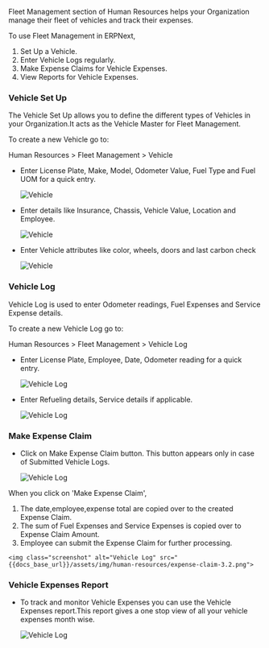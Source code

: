 <!-- add-breadcrumbs -->
Fleet Management section of Human Resources helps your Organization manage their fleet of vehicles and track their expenses.

To use Fleet Management in ERPNext,

  1. Set Up a Vehicle.
  2. Enter Vehicle Logs regularly.
  3. Make Expense Claims for Vehicle Expenses.
  4. View Reports for Vehicle Expenses.

### Vehicle Set Up

The Vehicle Set Up allows you to define the different types of Vehicles in your Organization.It acts as the Vehicle Master for Fleet Management. 

To create a new Vehicle go to:

Human Resources > Fleet Management > Vehicle

* Enter License Plate, Make, Model, Odometer Value, Fuel Type and Fuel UOM for a quick entry.

	<img class="screenshot" alt="Vehicle" src="{{docs_base_url}}/assets/img/human-resources/vehicle-1.1.png">

* Enter details like Insurance, Chassis, Vehicle Value, Location and Employee.

	<img class="screenshot" alt="Vehicle" src="{{docs_base_url}}/assets/img/human-resources/vehicle-1.2.png">

* Enter Vehicle attributes like color, wheels, doors and last carbon check 

	<img class="screenshot" alt="Vehicle" src="{{docs_base_url}}/assets/img/human-resources/vehicle-1.3.png">

### Vehicle Log

Vehicle Log is used to enter Odometer readings, Fuel Expenses and Service Expense details.

To create a new Vehicle Log go to:

Human Resources > Fleet Management > Vehicle Log

* Enter License Plate, Employee, Date, Odometer reading for a quick entry.

	<img class="screenshot" alt="Vehicle Log" src="{{docs_base_url}}/assets/img/human-resources/vehicle-log-2.1.png">

* Enter Refueling details, Service details if applicable.

	<img class="screenshot" alt="Vehicle Log" src="{{docs_base_url}}/assets/img/human-resources/vehicle-log-2.2.png">

### Make Expense Claim

* Click on Make Expense Claim button. This button appears only in case of Submitted Vehicle Logs.

	<img class="screenshot" alt="Vehicle Log" src="{{docs_base_url}}/assets/img/human-resources/expense-claim-3.1.png">

When you click on 'Make Expense Claim',

  1. The date,employee,expense total are copied over to the created Expense Claim.
  2. The sum of Fuel Expenses and Service Expenses is copied over to Expense Claim Amount.
  3. Employee can submit the Expense Claim for further processing.

	<img class="screenshot" alt="Vehicle Log" src="{{docs_base_url}}/assets/img/human-resources/expense-claim-3.2.png">

### Vehicle Expenses Report

* To track and monitor Vehicle Expenses you can use the Vehicle Expenses report.This report gives a one stop view of all your vehicle expenses month wise.

	<img class="screenshot" alt="Vehicle Log" src="{{docs_base_url}}/assets/img/human-resources/vehicle-expenses.png">
